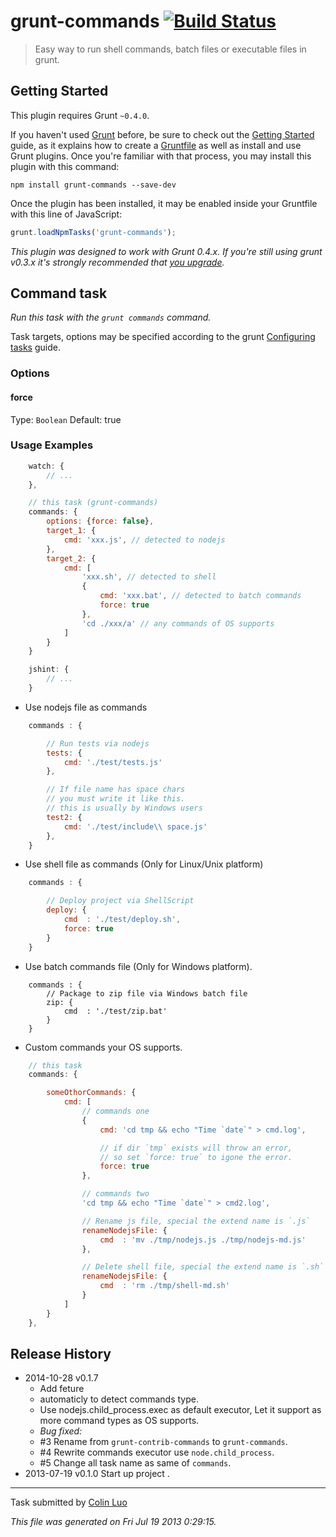 # grunt-commands [![Build Status](https://secure.travis-ci.org/luozhihua/grunt-commands.png?branch=master)](http://travis-ci.org/luozhihua/grunt-commands)

> Easy way to run shell commands, batch files or executable files in grunt.

## Getting Started
This plugin requires Grunt `~0.4.0`.

If you haven't used [Grunt](http://gruntjs.com/) before, be sure to check out the [Getting Started](http://gruntjs.com/getting-started) guide, as it explains how to create a [Gruntfile](http://gruntjs.com/sample-gruntfile) as well as install and use Grunt plugins. Once you're familiar with that process, you may install this plugin with this command:

```shell
npm install grunt-commands --save-dev
```

Once the plugin has been installed, it may be enabled inside your Gruntfile with this line of JavaScript:

```js
grunt.loadNpmTasks('grunt-commands');
```

*This plugin was designed to work with Grunt 0.4.x. If you're still using grunt v0.3.x it's strongly recommended that [you upgrade](http://gruntjs.com/upgrading-from-0.3-to-0.4).*


## Command task
_Run this task with the `grunt commands` command._

Task targets, options may be specified according to the grunt [Configuring tasks](http://gruntjs.com/configuring-tasks) guide.

### Options

#### force
Type: `Boolean`
Default: true

### Usage Examples

```js
    watch: {
        // ...
    },

    // this task (grunt-commands)
    commands: {
        options: {force: false},
        target_1: {
            cmd: 'xxx.js', // detected to nodejs
        },
        target_2: {
            cmd: [
                'xxx.sh', // detected to shell
                {
                    cmd: 'xxx.bat', // detected to batch commands
                    force: true
                },
                'cd ./xxx/a' // any commands of OS supports
            ]
        }
    }

    jshint: {
        // ...
    }
```

- Use nodejs file as commands
```js
    commands : {

        // Run tests via nodejs
        tests: {
            cmd: './test/tests.js'
        },

        // If file name has space chars
        // you must write it like this.
        // this is usually by Windows users
        test2: {
            cmd: './test/include\\ space.js'
        },
    }
```

- Use shell file as commands (Only for Linux/Unix platform)
```js
    commands : {

        // Deploy project via ShellScript
        deploy: {
            cmd  : './test/deploy.sh',
            force: true
        }
    }
```

- Use batch commands file (Only for Windows platform).
```
    commands : {
        // Package to zip file via Windows batch file
        zip: {
            cmd  : './test/zip.bat'
        }
    }
```

- Custom commands your OS supports.
```js
    // this task
    commands: {

        someOthorCommands: {
            cmd: [
                // commands one
                {
                    cmd: 'cd tmp && echo "Time `date`" > cmd.log',

                    // if dir `tmp` exists will throw an error,
                    // so set `force: true` to igone the error.
                    force: true
                },

                // commands two
                'cd tmp && echo "Time `date`" > cmd2.log',

                // Rename js file, special the extend name is `.js`
                renameNodejsFile: {
                    cmd  : 'mv ./tmp/nodejs.js ./tmp/nodejs-md.js'
                },

                // Delete shell file, special the extend name is `.sh`
                renameNodejsFile: {
                    cmd  : 'rm ./tmp/shell-md.sh'
                }
            ]
        }
    },
```

## Release History

- 2014-10-28 v0.1.7
    - Add feture
    - automaticly to detect commands type.
    - Use nodejs.child_process.exec as default executor, Let it support as more command types as OS supports.
  - _Bug fixed:_
  - #3 Rename from `grunt-contrib-commands` to `grunt-commands`.
  - #4 Rewrite commands executor use `node.child_process`.
  - #5 Change all task name as same of `commands`.
- 2013-07-19 v0.1.0 Start up project .

---

Task submitted by [Colin Luo](http://www.luozhihua.com/)

*This file was generated on Fri Jul 19 2013 0:29:15.*
